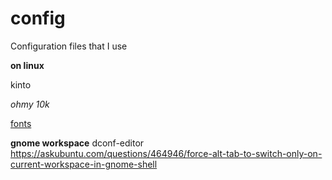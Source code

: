 # config

Configuration files that I use

**on linux**

kinto

*ohmy 10k*

[fonts](https://github.com/romkatv/powerlevel10k/blob/master/font.md)


**gnome workspace**
dconf-editor
https://askubuntu.com/questions/464946/force-alt-tab-to-switch-only-on-current-workspace-in-gnome-shell
